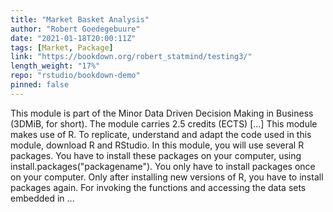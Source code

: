 ```yaml
---
title: "Market Basket Analysis"
author: "Robert Goedegebuure"
date: "2021-01-18T20:00:11Z"
tags: [Market, Package]
link: "https://bookdown.org/robert_statmind/testing3/"
length_weight: "17%"
repo: "rstudio/bookdown-demo"
pinned: false
---
```


This module is part of the Minor Data Driven Decision Making in Business (3DMiB, for short). The module carries 2.5 credits (ECTS) [...] This module makes use of R. To replicate, understand and adapt the code used in this module, download R and RStudio. In this module, you will use several R packages. You have to install these packages on your computer, using install.packages("packagename"). You only have to install packages once on your computer. Only after installing new versions of R, you have to install packages again. For invoking the functions and accessing the data sets embedded in ...
